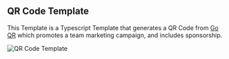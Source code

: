 ## QR Code Template

This Template is a Typescript Template that generates a QR Code from
[Go QR](https://goqr.me/api/) which promotes a team marketing campaign, and includes sponsorship.


![QR Code Template](../../docs/assets/img/qr-code-app.png)